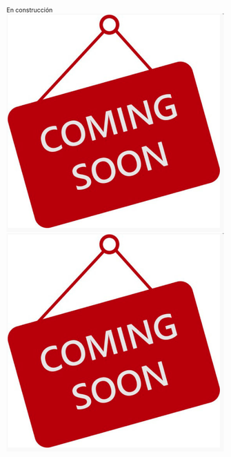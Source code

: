 En construcción
![Test Image 3](Figuras/ComingSoon.png)
![Test Image 4](https://github.com/nunezluis/MisCursos/blob/main/MisMateriales/Clases/Figuras/ComingSoon.png)
